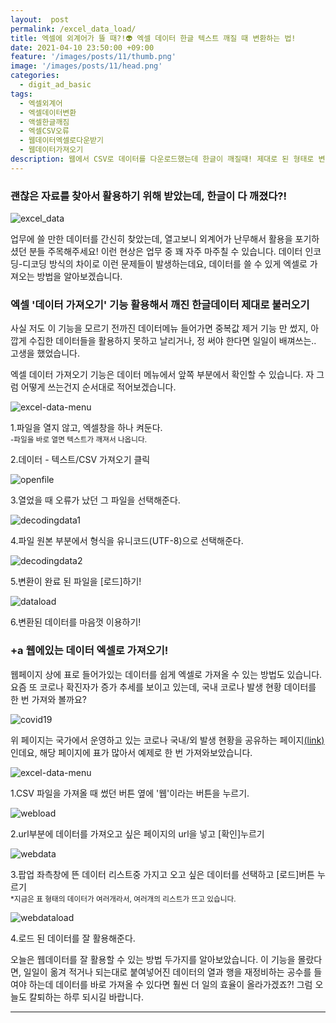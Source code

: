 ```yaml
---
layout:  post
permalink: /excel_data_load/
title: 엑셀에 외계어가 뜰 때?!👽 엑셀 데이터 한글 텍스트 깨질 때 변환하는 법!
date: 2021-04-10 23:50:00 +09:00
feature: '/images/posts/11/thumb.png'
image: '/images/posts/11/head.png'
categories:
  - digit_ad_basic
tags:
  - 엑셀외계어
  - 엑셀데이터변환
  - 액셀한글깨짐
  - 엑셀CSV오류
  - 웹데이터엑셀로다운받기
  - 웹데이터가져오기
description: 웹에서 CSV로 데이터를 다운로드했는데 한글이 깨질때! 제대로 된 형태로 변환하는 방법!
---
```


### 괜찮은 자료를 찾아서 활용하기 위해 받았는데, 한글이 다 깨졌다?!

![excel_data](/images/posts/11/wordbreak.png)

업무에 쓸 만한 데이터를 간신히 찾았는데, 열고보니 외계어가 난무해서 활용을 포기하셨던 분들 주목해주세요!
이런 현상은 업무 중 꽤 자주 마주칠 수 있습니다. 데이터 인코딩-디코딩 방식의 차이로 이런 문제들이 발생하는데요, 데이터를 쓸 수 있게 엑셀로 가져오는 방법을 알아보겠습니다.


### 엑셀 '데이터 가져오기' 기능 활용해서 깨진 한글데이터 제대로 불러오기

사실 저도 이 기능을 모르기 전까진 데이터메뉴 들어가면 중복값 제거 기능 만 썼지, 아깝게 수집한 데이터들을 활용하지 못하고 날리거나,
정 써야 한다면 일일이 배껴쓰는.. 고생을 했었습니다.

엑셀 데이터 가져오기 기능은 데이터 메뉴에서 앞쪽 부분에서 확인할 수 있습니다. 자 그럼 어떻게 쓰는건지 순서대로 적어보겠습니다.

![excel-data-menu](/images/posts/11/newfile.png)

1.파일을 열지 않고, 엑셀창을 하나 켜둔다.
<br><small>-파일을 바로 열면 텍스트가 깨져서 나옵니다.</small>

2.데이터 - 텍스트/CSV 가져오기 클릭

![openfile](/images/posts/11/openfile.png)

3.열었을 때 오류가 났던 그 파일을 선택해준다.

![decodingdata1](/images/posts/11/decodingdata.png)

4.파일 원본 부분에서 형식을 유니코드(UTF-8)으로 선택해준다.

![decodingdata2](/images/posts/11/decodingdata2.png)

5.변환이 완료 된 파일을 [로드]하기!

![dataload](/images/posts/11/dataload.png)

6.변환된 데이터를 마음껏 이용하기!

### +a 웹에있는 데이터 엑셀로 가져오기!

웹페이지 상에 표로 들어가있는 데이터를 쉽게 엑셀로 가져올 수 있는 방법도 있습니다. 요즘 또 코로나 확진자가 증가 추세를 보이고 있는데, 국내 코로나 발생 현황 데이터를 한 번 가져와 볼까요?

![covid19](/images/posts/11/covid19.png)

위 페이지는 국가에서 운영하고 있는 코로나 국내/외 발생 현황을 공유하는 페이지[(link)](http://ncov.mohw.go.kr/bdBoardList_Real.do?brdId=1&brdGubun=11&ncvContSeq=&contSeq=&board_id=&gubun=)인데요, 해당 페이지에 표가 많아서 예제로 한 번 가져와보았습니다.

![excel-data-menu](/images/posts/11/excel-data-menu.png)

1.CSV 파일을 가져올 때 썼던 버튼 옆에 '웹'이라는 버튼을 누르기.

![webload](/images/posts/11/webload.png)

2.url부분에 데이터를 가져오고 싶은 페이지의 url을 넣고 [확인]누르기

![webdata](/images/posts/11/webdata.png)

3.팝업 좌측창에 뜬 데이터 리스트중 가지고 오고 싶은 데이터를 선택하고 [로드]버튼 누르기
<br><small>*지금은 표 형태의 데이터가 여러개라서, 여러개의 리스트가 뜨고 있습니다.</small>

![webdataload](/images/posts/11/complete.png)

4.로드 된 데이터를 잘 활용해준다.



오늘은 웹데이터를 잘 활용할 수 있는 방법 두가지를 알아보았습니다. 이 기능을 몰랐다면, 일일이 옮겨 적거나 되는대로 붙여넣어진 데이터의 열과 행을 재정비하는 공수를 들여야 하는데 데이터를 바로 가져올 수 있다면 훨씬 더 일의 효율이 올라가겠죠?! 그럼 오늘도 칼퇴하는 하루 되시길 바랍니다.

-----------------------------
